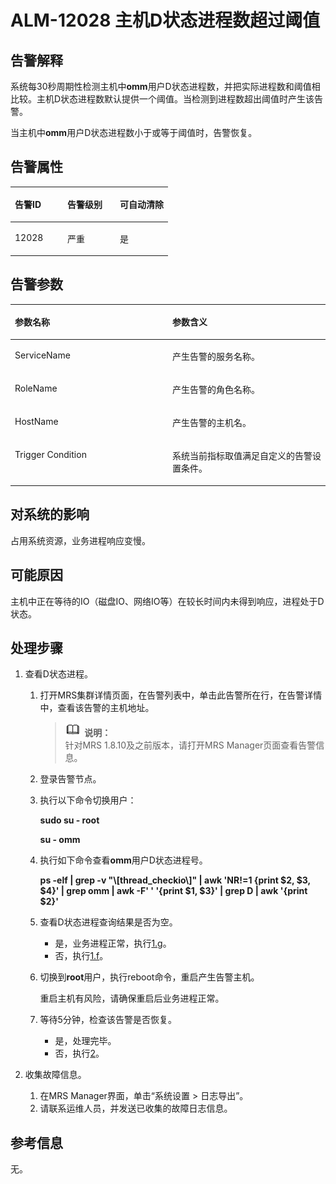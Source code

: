# ALM-12028 主机D状态进程数超过阈值<a name="ZH-CN_TOPIC_0191883077"></a>

## 告警解释<a name="zh-cn_topic_0191813960_section2051827111149"></a>

系统每30秒周期性检测主机中**omm**用户D状态进程数，并把实际进程数和阈值相比较。主机D状态进程数默认提供一个阈值。当检测到进程数超出阈值时产生该告警。

当主机中**omm**用户D状态进程数小于或等于阈值时，告警恢复。

## 告警属性<a name="zh-cn_topic_0191813960_section53537962111527"></a>

<a name="zh-cn_topic_0191813960_table4462601811143"></a>
<table><thead align="left"><tr id="zh-cn_topic_0191813960_row2475411811143"><th class="cellrowborder" valign="top" width="33.33333333333333%" id="mcps1.1.4.1.1"><p id="zh-cn_topic_0191813960_p5892655011143"><a name="zh-cn_topic_0191813960_p5892655011143"></a><a name="zh-cn_topic_0191813960_p5892655011143"></a><strong id="zh-cn_topic_0191813960_b6057690411143"><a name="zh-cn_topic_0191813960_b6057690411143"></a><a name="zh-cn_topic_0191813960_b6057690411143"></a>告警ID</strong></p>
</th>
<th class="cellrowborder" valign="top" width="33.33333333333333%" id="mcps1.1.4.1.2"><p id="zh-cn_topic_0191813960_p778217311143"><a name="zh-cn_topic_0191813960_p778217311143"></a><a name="zh-cn_topic_0191813960_p778217311143"></a><strong id="zh-cn_topic_0191813960_b293069911143"><a name="zh-cn_topic_0191813960_b293069911143"></a><a name="zh-cn_topic_0191813960_b293069911143"></a>告警级别</strong></p>
</th>
<th class="cellrowborder" valign="top" width="33.33333333333333%" id="mcps1.1.4.1.3"><p id="zh-cn_topic_0191813960_p3606003211143"><a name="zh-cn_topic_0191813960_p3606003211143"></a><a name="zh-cn_topic_0191813960_p3606003211143"></a><strong id="zh-cn_topic_0191813960_b5610483311143"><a name="zh-cn_topic_0191813960_b5610483311143"></a><a name="zh-cn_topic_0191813960_b5610483311143"></a>可自动清除</strong></p>
</th>
</tr>
</thead>
<tbody><tr id="zh-cn_topic_0191813960_row3518145711143"><td class="cellrowborder" valign="top" width="33.33333333333333%" headers="mcps1.1.4.1.1 "><p id="zh-cn_topic_0191813960_p3112580011143"><a name="zh-cn_topic_0191813960_p3112580011143"></a><a name="zh-cn_topic_0191813960_p3112580011143"></a>12028</p>
</td>
<td class="cellrowborder" valign="top" width="33.33333333333333%" headers="mcps1.1.4.1.2 "><p id="zh-cn_topic_0191813960_p3816183411143"><a name="zh-cn_topic_0191813960_p3816183411143"></a><a name="zh-cn_topic_0191813960_p3816183411143"></a>严重</p>
</td>
<td class="cellrowborder" valign="top" width="33.33333333333333%" headers="mcps1.1.4.1.3 "><p id="zh-cn_topic_0191813960_p410086511143"><a name="zh-cn_topic_0191813960_p410086511143"></a><a name="zh-cn_topic_0191813960_p410086511143"></a>是</p>
</td>
</tr>
</tbody>
</table>

## 告警参数<a name="zh-cn_topic_0191813960_section60495042111538"></a>

<a name="zh-cn_topic_0191813960_table3674118511143"></a>
<table><thead align="left"><tr id="zh-cn_topic_0191813960_row3490823511143"><th class="cellrowborder" valign="top" width="50%" id="mcps1.1.3.1.1"><p id="zh-cn_topic_0191813960_p899478511143"><a name="zh-cn_topic_0191813960_p899478511143"></a><a name="zh-cn_topic_0191813960_p899478511143"></a><strong id="zh-cn_topic_0191813960_b1384420211143"><a name="zh-cn_topic_0191813960_b1384420211143"></a><a name="zh-cn_topic_0191813960_b1384420211143"></a>参数名称</strong></p>
</th>
<th class="cellrowborder" valign="top" width="50%" id="mcps1.1.3.1.2"><p id="zh-cn_topic_0191813960_p4763854911143"><a name="zh-cn_topic_0191813960_p4763854911143"></a><a name="zh-cn_topic_0191813960_p4763854911143"></a><strong id="zh-cn_topic_0191813960_b2609376111143"><a name="zh-cn_topic_0191813960_b2609376111143"></a><a name="zh-cn_topic_0191813960_b2609376111143"></a>参数含义</strong></p>
</th>
</tr>
</thead>
<tbody><tr id="zh-cn_topic_0191813960_row3351726511143"><td class="cellrowborder" valign="top" width="50%" headers="mcps1.1.3.1.1 "><p id="zh-cn_topic_0191813960_p3054394111143"><a name="zh-cn_topic_0191813960_p3054394111143"></a><a name="zh-cn_topic_0191813960_p3054394111143"></a>ServiceName</p>
</td>
<td class="cellrowborder" valign="top" width="50%" headers="mcps1.1.3.1.2 "><p id="zh-cn_topic_0191813960_p5814018611143"><a name="zh-cn_topic_0191813960_p5814018611143"></a><a name="zh-cn_topic_0191813960_p5814018611143"></a>产生告警的服务名称。</p>
</td>
</tr>
<tr id="zh-cn_topic_0191813960_row5349963211143"><td class="cellrowborder" valign="top" width="50%" headers="mcps1.1.3.1.1 "><p id="zh-cn_topic_0191813960_p3850296911143"><a name="zh-cn_topic_0191813960_p3850296911143"></a><a name="zh-cn_topic_0191813960_p3850296911143"></a>RoleName</p>
</td>
<td class="cellrowborder" valign="top" width="50%" headers="mcps1.1.3.1.2 "><p id="zh-cn_topic_0191813960_p3173279011143"><a name="zh-cn_topic_0191813960_p3173279011143"></a><a name="zh-cn_topic_0191813960_p3173279011143"></a>产生告警的角色名称。</p>
</td>
</tr>
<tr id="zh-cn_topic_0191813960_row1715966011143"><td class="cellrowborder" valign="top" width="50%" headers="mcps1.1.3.1.1 "><p id="zh-cn_topic_0191813960_p4775521911143"><a name="zh-cn_topic_0191813960_p4775521911143"></a><a name="zh-cn_topic_0191813960_p4775521911143"></a>HostName</p>
</td>
<td class="cellrowborder" valign="top" width="50%" headers="mcps1.1.3.1.2 "><p id="zh-cn_topic_0191813960_p4296752211143"><a name="zh-cn_topic_0191813960_p4296752211143"></a><a name="zh-cn_topic_0191813960_p4296752211143"></a>产生告警的主机名。</p>
</td>
</tr>
<tr id="zh-cn_topic_0191813960_row5116338511143"><td class="cellrowborder" valign="top" width="50%" headers="mcps1.1.3.1.1 "><p id="zh-cn_topic_0191813960_p5059349611143"><a name="zh-cn_topic_0191813960_p5059349611143"></a><a name="zh-cn_topic_0191813960_p5059349611143"></a>Trigger Condition</p>
</td>
<td class="cellrowborder" valign="top" width="50%" headers="mcps1.1.3.1.2 "><p id="zh-cn_topic_0191813960_p443250011143"><a name="zh-cn_topic_0191813960_p443250011143"></a><a name="zh-cn_topic_0191813960_p443250011143"></a>系统当前指标取值满足自定义的告警设置条件。</p>
</td>
</tr>
</tbody>
</table>

## 对系统的影响<a name="zh-cn_topic_0191813960_section23960122111545"></a>

占用系统资源，业务进程响应变慢。

## 可能原因<a name="zh-cn_topic_0191813960_section63354436111558"></a>

主机中正在等待的IO（磁盘IO、网络IO等）在较长时间内未得到响应，进程处于D状态。

## **处理步骤**<a name="zh-cn_topic_0191813960_section31729518111626"></a>

1.  查看D状态进程。
    1.  打开MRS集群详情页面，在告警列表中，单击此告警所在行，在告警详情中，查看该告警的主机地址。

        >![](public_sys-resources/icon-note.gif) **说明：**   
        >针对MRS 1.8.10及之前版本，请打开MRS Manager页面查看告警信息。  

    2.  登录告警节点。
    3.  执行以下命令切换用户：

        **sudo su - root**

        **su - omm**

    4.  执行如下命令查看**omm**用户D状态进程号。

        **ps -elf | grep -v "\\\[thread\_checkio\\\]" | awk 'NR!=1 \{print $2, $3, $4\}' | grep omm | awk -F' ' '\{print $1, $3\}' | grep D | awk '\{print $2\}'**

    5.  查看D状态进程查询结果是否为空。
        -   是，业务进程正常，执行[1.g](#zh-cn_topic_0191813960_li49836187112011)。
        -   否，执行[1.f](#zh-cn_topic_0191813960_li3581599211204)。

    6.  <a name="zh-cn_topic_0191813960_li3581599211204"></a>切换到**root**用户，执行reboot命令，重启产生告警主机。

        重启主机有风险，请确保重启后业务进程正常。

    7.  <a name="zh-cn_topic_0191813960_li49836187112011"></a>等待5分钟，检查该告警是否恢复。
        -   是，处理完毕。
        -   否，执行[2](#zh-cn_topic_0191813960_li572522141314)。

2.  <a name="zh-cn_topic_0191813960_li572522141314"></a>收集故障信息。
    1.  在MRS Manager界面，单击“系统设置 \> 日志导出”。
    2.  请联系运维人员，并发送已收集的故障日志信息。


## **参考信息**<a name="zh-cn_topic_0191813960_section13081136172452"></a>

无。

